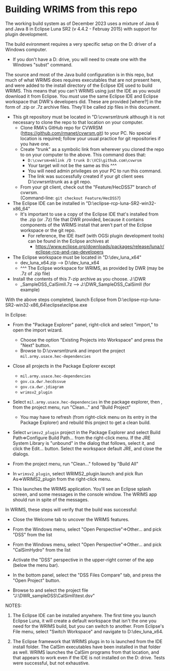 # Building WRIMS from this repo
The working build system as of December 2023 uses a mixture of Java 6 and Java 8 in Eclipse Luna SR2 
(v 4.4.2 - Februay 2015) with support for plugin development. 

The build evironment requires a very specific setup on the D: driver of a Windows computer.
  - If you don't have a D: drive, you will need to create one with the Windows "subst" command.

The source and most of the Java build configuration is in this repo, but much of what WRIMS does requires 
executables that are not present here, and were added to the install directory of the Eclipse IDE 
used to build WRIMS. This means that you can't WRIMS using just the IDE as you would download it from 
Eclipse. You *must* use the same Eclipse IDE and Eclipse workspace that DWR's developers did. These are 
provided [where?] in the form of .zip or .7z archive files. They'll be called zip files in this document.

- This git repository must be located in "D:\cvwrsm\trunk although it is not necessary to clone the repo 
to that location on your computer.
  - Clone RMA's GitHub repo for CVWRSM (https://github.com/rmanet/cvwrsm.git) to your PC. No special location is required; follow your usual practice for git repositories if you have one.
  - Create "trunk" as a symbolic link from wherever you cloned the repo to on your computer to the above. This command does that:
    - `D:\cvwrsm>mklink /D trunk D:\VCS\github.com\cvwrsm`
    - Your target will not be the same as this ^^^
    - You will need admin privileges on your PC to run this command.
    - The link was successfully created if your git client sees D:\cvwrsm\trunk as a git repo.
  - From your git client, check out the "Feature/HecDSS7" branch of cvwrsm.<br>(Command-line: `git checkout Feature/HecDSS7`)
- The Eclipse IDE can be installed in "D:\eclipse-rcp-luna-SR2-win32-x86_64"
  - It's important to use a copy of the Eclipse IDE that's installed from the .zip (or .7z) file that DWR provided, because it contains components of the WRIMS install that aren't part of the Eclipse workspace or the git repo.
    - For reference, the IDE itself (with OGSi plugin development tools) can be found in the Eclipse archives at
      - https://www.eclipse.org/downloads/packages/release/luna/r/eclipse-rcp-and-rap-developers
- The Eclipse workspace must be located in "D:\dev_luna_x64"
  - dev_luna_x64.zip --> D:\dev_luna_x64<br>
  -  ^^^ The Eclipse workspace for WRIMS, as provided by DWR (may be .7z of .zip file)
- Install the contents of this 7-zip archive as you choose. J:\DWR
  - _SampleDSS_CalSimII.7z  --> J:\DWR\_SampleDSS_CalSimII (for example)

With the above steps completed, launch Eclipse from D:\eclipse-rcp-luna-SR2-win32-x86_64\eclipse\eclipse.exe

In Eclipse:
- From the "Package Explorer" panel, right-click and select "import," to open the import wizard.
  - Choose the option "Existing Projects into Workspace" and press the "Next" button.
  - Browse to D:\cvwrsm\trunk and import the project `mil.army.usace.hec-dependencies`

- Close all projects in the Package Explorer except
	- `mil.army.usace.hec-dependencies`
	- `gov.ca.dwr.hecdssvue`
	- `gov.ca.dwr.jdiagram`
	- `wrimsv2_plugin`

- Select `mil.army.usace.hec-dependencies` in the package explorer, then , from the project menu, run "Clean..." and "Build Project"
  - You may have to refresh (from right-click menu on its entry in the Package Explorer) and rebuild this project to get a clean build.

- Select `wrimsv2_plugin` project in the Package Explorer and select Build Path=>Configure Build Path... from the right-click menu. If the JRE System Library is "unbound" in the dialog that follows, select it, and click the Edit... button. Select the workspace default JRE, and close the dialogs.

- From the project menu, run "Clean..." followed by "Build All"

- In `wrimsv2_plugin`, select WRIMS2_plugin.launch and pick Run As=>WRIMS2_plugin from the right-click menu. 
- This launches the WRIMS application. You'll see an Eclipse splash screen, and some messages in the console window. The WRIMS app should run in spite of the messages.

In WRIMS, these steps will verify that the build was successful:

- Close the Welcome tab to uncover the WRIMS features.

- From the Windows menu, select "Open Perspective"=>Other... and pick "DSS" from the list
- From the Windows menu, select "Open Perspective"=>Other... and pick "CalSimHydro" from the list

- Activate the "DSS" perspective in the upper-right corner of the app (below the menu bar).

- In the bottom panel, select the "DSS Files Compare" tab, and press the "Open Project" button.
- Browse to and select the project file "J:\DWR\_sampleDSS\CalSimII\test.dsv"

NOTES:

1. The Eclipse IDE can be installed anywhere. The first time you launch Eclipse Luna, it will 
create a default workspace that isn't the one you need for the WRIMS build, but you can switch to another. From Eclipse's File menu, select "Switch Workspace" and navigate to D:\dev_luna_x64.

2. The Eclipse framework that WRIMS plugs in to is launched from the IDE install folder. 
The CalSim executables have been installed in that folder as well. WRIMS launches the CalSim 
programs from that location, and that appears to work even if the IDE is not installed on the D: 
drive. Tests were successful, but not exhaustive.
